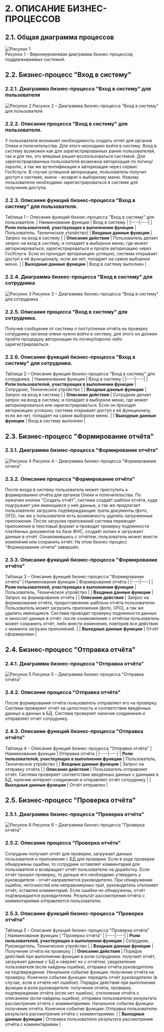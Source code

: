 # 2.	ОПИСАНИЕ БИЗНЕС-ПРОЦЕССОВ
## 2.1.	Общая диаграмма процессов
![Рисунок 1](./images/BPMNtop.PNG)  
Рисунок 1 - Верхнеуровневая диаграмма бизнес-процессов, поддерживаемых системой.

## 2.2.	Бизнес-процесс "Вход в систему"
### 2.2.1. Диаграмма бизнес-процесса "Вход в систему" для пользователя
![Рисунок 2](./bpmn1.1.png)
Рисунок 2 – Диаграмма бизнес-процесса "Вход в систему" для пользователя

### 2.2.2.	Описание процесса "Вход в систему" для пользователя.
У пользователя возникает необходимость создать отчёт для органов Опеки и попечительства. Для этого неоходимо войти в систему. Вход в систему возможен как для зарегистрированных ранее пользователей, так и для тех, кто впервые решил воспользоваться системой. Для зарегистрированных пользователй возможна авторизация по логину/паролю, а так же аутентификация и авторизация через сервис ГосУслуги. В случае успешной авторизации, пользователь получит доступ к системе, иначе - возврат к выборному меню. Новому пользователю необходимо зарегистрироваться в системе для получения доступа.  

### 2.2.3.	Описание функций бизнес-процесса "Вход в систему" для пользователя.  
Таблица 1 – Описание функций бизнес-процесса "Вход в систему" для пользователя. 
| Наименование функции | Вход в систему |
|----|----|
| **Роли пользователей, участвующих в выполнении функции** | Пользователь, Техническое утройство|
| **Входные данные функции** | Запрос на вход в систему |
| **Описание действия** | Пользователь делает запрос на вход в систему, и попадает в выборное меню, где может авторизироваться, зарегистрироваться и проqти авторизацию через ГосУслуги. Если он проходит авторизицию успешно, система открывает доступ к её функционалу, если же нет, попадает на самое выборное меню. |
| **Выходные данные функции** | Вход в систему выполнен |

### 2.2.4. Диаграмма бизнес-процесса "Вход в систему" для сотрудника
![Рисунок 3](./bpmn1.2.png)
Рисунок 3 – Диаграмма бизнес-процесса "Вход в систему" для сотрудника

### 2.2.5.	Описание процесса "Вход в систему" для сотрудника.
Получив сообщение от системы о поступлении отчёта на проверку сотруднику органов опеки нужно войти в систему, для этого он должен пройти процедуру авторизации по логину/паролю либо зарегистрироваться.  

### 2.2.6.	Описание функций бизнес-процесса "Вход в систему" для сотрудника.
Таблица 2 – Описание функций бизнес-процесса "Вход в систему" для сотрудника. 
| Наименование функции | Вход в систему |
|----|----|
| **Роли пользователей, участвующих в выполнении функции** | Сотрудник, Техническое утройство |
| **Входные данные функции** | Запрос на вход в систему |
| **Описание действия** | Сотрудник делает запрос на вход в систему, и попадает в выборное меню, где может авторизироваться или зарегистрироваться. Если он проходит авторизицию успешно, система открывает доступ к её функционалу, если же нет, попадает на самое выборное меню. |
| **Выходные данные функции** | Вход в систему выполнен |  

## 2.3.	Бизнес-процесс "Формирование отчёта"
### 2.3.1. Диаграмма бизнес-процесса "Формирование отчёта"    
![Рисунок 4](./bpmn1.3.png)
Рисунок 4 – Диаграмма бизнес-процесса "Формирование отчета"

### 2.3.2.	Описание процесса "Формирование отчёта"
После входа в систему пользователь может приступить к формированию отчёта для органов Опеки и попечительства. По нажатию кнопки "Создать отчёт", система создаёт шаблон отчёта, куда подгружает уже имеющиеся у неё данные, а так же предлагает пользователю загрузить подтверждающие траты документы (фото, OFD), так же у пользователя есть возможность удалить загруженные приложения. После загрузки приложений система переводит приложения в текстовый формат и проводит проверку подлинности платёжных документов по базе ФНС, создаёт копию и загружает данные в отчёт. Ознакомившись с отчётом, пользователь может внести изменения или сохранить отчёт. На этом бизнес-процесс "Формирование отчета" завершён.  

### 2.3.3.	Описание функций бизнес-процесса "Формирование отчёта"
Таблица 3 – Описание функций бизнес-процесса "Формирование отчёта"
| Наименование функции | Формирование отчёта |
|----|----|
| **Роли пользователей, участвующих в выполнении функции** | Пользователь, Техническое утройство |
| **Входные данные функции** | Запрос на формирование отчёта |
| **Описание действия** | Запрос на формирование отчёта, предоставление шаблона отчёта пользователю. Пользователь может загрузить приложения (фото, OFD), а так же удалить имеющиеся. Система проводит проверку подлинности данных и заноссит данные в отчёт. после ознакомления с отчётом пользователь может сохранить отчёт, либо внести изменения, повторив все действия с момента загрузки приложений. |
| **Выходные данные функции** | Отчёт сформирован |


## 2.4.	Бизнес-процесс "Отправка отчёта"
### 2.4.1. Диаграмма бизнес-процесса "Отправка отчёта"    
![Рисунок 5](./images/SendReport.png)
Рисунок 5 – Диаграмма бизнес-процесса "Отправка отчёта"

### 2.4.2.	Описание процесса "Отправка отчёта" 
После формирования отчёта пользователь отправляет его на проверку. Система проверяет отчёт на целостность и соответствие введённых данных и данных в БД. Система проверяет наличие соединения и отправляет отчёт сотруднику.
### 2.4.3.	Описание функций бизнес-процесса "Отправка отчёта"  
Таблица 4 – Описание функций бизнес-процесса "Отправка отчёта" 
| Наименование функции | Отправка отчёта |
|----|----|
| **Роли пользователей, участвующих в выполнении функции** | Пользователь, Техническое утройство |
| **Входные данные функции** | Запрос на отправку отчёта |
| **Описание действия** | Пользователь отправляет отчёт. Система проверяет соответствие введённых данных с данными в БД, наличие интернет-соединения и отправляет отчёт сотруднику |
| **Выходные данные функции** | Отчёт отправлен |

## 2.5.	Бизнес-процесс "Проверка отчёта"
### 2.5.1. Диаграмма бизнес-процесса "Проверка отчёта"    
![Рисунок 6](./images/ReportCheck1.PNG)
Рисунок 6 – Диаграмма бизнес-процесса "Проверка отчёта"

### 2.5.2.	Описание процесса "Проверка отчёта"  
Сотрудник получает отчёт для проверки, загружает данные пользователя и приложения с БД для проверки. Если в ходе проверки обнаружены ошибки, то сотрудник оставляет комментарий для пользователя и возвращает отчёт пользователю на доработку. Если отчёт прошел проверку, то дальше его необходимо утвердить у руководителя - отчёт направляется руководителю. При обнаружении ошибок, неточностей или неправомерных трат, руководитель отклоняет отчёт, оставляя комментарий. Если ошибки не обнаружены, отчёт подтверждается руковдителем. Результат рассмотрения отчёта с комментариями отправляется пользователю.
### 2.5.3.	Описание функций бизнес-процесса "Проверка отчёта"  
Таблица 5 – Описание функций бизнес-процесса "Проверка отчёта"  
| Наименование функции | "Проверка отчёта" |
|----|----|
| **Роли пользователей, участвующих в выполнении функции** | Сотрудник, Руководитель, Техническое утройство |
| **Входные данные функции** | Получение отчёта на проверку |
| **Описание действия** | Порядок действий при выполнении функции в роли сотрудника: получает отчёт, загружает данные с БД и сверяет их с отчётом, уведомление пользователя (если найдены ошибки), отправка отчёта руководителю на подтверждение. Начальное событие функции: получение отчёта на проверку. Конечное событие функции: передать отчёт руководителю (в случае, если в отчёте нет ошибок). Порядок действий при выполнении функции в роли руководителя: получение отчёта, проверка, подтверждение отчёта (если нет ошибок), отклонение отчёта с описанием (если найдены ошибки), отправка пользователю результата рассмотрения отчёта с комментариями. Начальное событие функции: получение отчёта. Конечное событие функции: Отправка пользователю результата рассмотрения отчёта с комментариями. |
| **Выходные данные функции** | Отправка пользователю результата рассмотрения отчёта с комментариями |